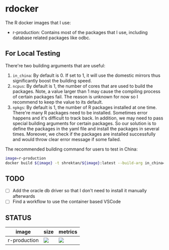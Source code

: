 # rdocker

The R docker images that I use:

- r-production: Contains most of the packages that I use, including database related packages like odbc.

## For Local Testing

There're two building arguments that are useful:

1. `in_china`: By default is 0. If set to 1, it will use the domestic mirrors thus significantly boost the building speed.
2. `ncpus`: By default is 1, the number of cores that are used to build the packages. Note, a value larger than 1 may cause the compiling process of certain packages fail. The reason is unknown for now so I recommend to keep the value to its default.
3. `npkgs`: By default is 1, the number of R packages installed at one time. There're many R packages need to be installed. Sometimes error happens and it's difficult to track back. In addition, we may need to pass special building arguments for certain packages. So our solution is to define the packages in the yaml file and install the packages in several times. Moreover, we check if the packages are installed successfully and would throw clear error message if some failed.

The recommended building command for users to test in China:

```bash
image=r-production
docker build ${image} -t shrektan/${image}:latest --build-arg in_china=1 --build-arg ncpus=1 --build-arg npkgs=5
```

## TODO

- [ ] Add the oracle db driver so that I don't need to install it manually afterwards
- [ ] Find a workflow to use the container based VSCode

## STATUS

image | size | metrics
----------|----------------|--------------
r-production | [![](https://images.microbadger.com/badges/image/shrektan/r-production.svg)](https://microbadger.com/images/shrektan/r-production "Get your own image badge on microbadger.com") | [![](https://images.microbadger.com/badges/version/shrektan/r-production.svg)](https://microbadger.com/images/shrektan/r-production "Get your own version badge on microbadger.com")
